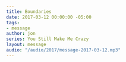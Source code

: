 ```yaml
---
title: Boundaries
date: 2017-03-12 00:00:00 -05:00
tags:
- message
author: jon
series: You Still Make Me Crazy
layout: message
audio: "/audio/2017/message-2017-03-12.mp3"
---
```



